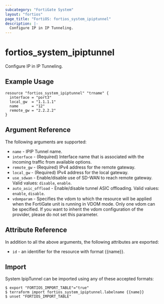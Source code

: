 ```yaml
---
subcategory: "FortiGate System"
layout: "fortios"
page_title: "FortiOS: fortios_system_ipiptunnel"
description: |-
  Configure IP in IP Tunneling.
---
```


# fortios_system_ipiptunnel
Configure IP in IP Tunneling.

## Example Usage

```hcl
resource "fortios_system_ipiptunnel" "trname" {
  interface = "port3"
  local_gw  = "1.1.1.1"
  name      = "12"
  remote_gw = "2.2.2.2"
}
```

## Argument Reference

The following arguments are supported:

* `name` - IPIP Tunnel name.
* `interface` - (Required) Interface name that is associated with the incoming traffic from available options.
* `remote_gw` - (Required) IPv4 address for the remote gateway.
* `local_gw` - (Required) IPv4 address for the local gateway.
* `use_sdwan` - Enable/disable use of SD-WAN to reach remote gateway. Valid values: `disable`, `enable`.
* `auto_asic_offload` - Enable/disable tunnel ASIC offloading. Valid values: `enable`, `disable`.
* `vdomparam` - Specifies the vdom to which the resource will be applied when the FortiGate unit is running in VDOM mode. Only one vdom can be specified. If you want to inherit the vdom configuration of the provider, please do not set this parameter.


## Attribute Reference

In addition to all the above arguments, the following attributes are exported:
* `id` - an identifier for the resource with format {{name}}.

## Import

System IpipTunnel can be imported using any of these accepted formats:
```
$ export "FORTIOS_IMPORT_TABLE"="true"
$ terraform import fortios_system_ipiptunnel.labelname {{name}}
$ unset "FORTIOS_IMPORT_TABLE"
```
